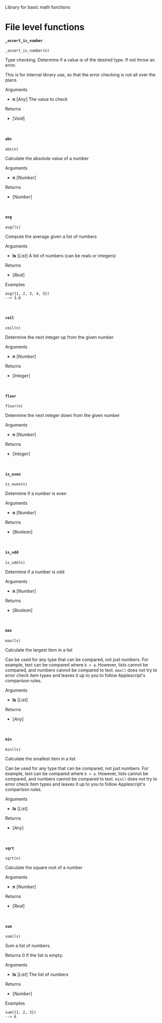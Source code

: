 
Library for basic math functions



# File level functions

#### `_assert_is_number`
```applescript
_assert_is_number(n)
```
Type checking. Determine if a value is of the desired type. If not throw an error.

This is for internal library use, so that the error checking is not all over the place.

<p class="attribute_section">Arguments</p>

* **n** [_Any_]  The value to check

<p class="attribute_section">Returns</p>

* [_Void_] 


<br/>

#### `abs`
```applescript
abs(n)
```
Calculate the absolute value of a number

<p class="attribute_section">Arguments</p>

* **n** [_Number_] 

<p class="attribute_section">Returns</p>

* [_Number_] 


<br/>

#### `avg`
```applescript
avg(ls)
```
Compute the average given a list of numbers

<p class="attribute_section">Arguments</p>

* **ls** [_List_]  A list of numbers (can be reals or integers)

<p class="attribute_section">Returns</p>

* [_Real_] 


<p class="attribute_section">Examples</p>

```applescript
avg({1, 2, 3, 4, 5})
--> 3.0
```
<br/>

#### `ceil`
```applescript
ceil(n)
```
Determine the next integer up from the given number

<p class="attribute_section">Arguments</p>

* **n** [_Number_] 

<p class="attribute_section">Returns</p>

* [_Integer_] 


<br/>

#### `floor`
```applescript
floor(n)
```
Determine the next integer down from the given number

<p class="attribute_section">Arguments</p>

* **n** [_Number_] 

<p class="attribute_section">Returns</p>

* [_Integer_] 


<br/>

#### `is_even`
```applescript
is_even(n)
```
Determine if a number is even

<p class="attribute_section">Arguments</p>

* **n** [_Number_] 

<p class="attribute_section">Returns</p>

* [_Boolean_] 


<br/>

#### `is_odd`
```applescript
is_odd(n)
```
Determine if a number is odd

<p class="attribute_section">Arguments</p>

* **n** [_Number_] 

<p class="attribute_section">Returns</p>

* [_Boolean_] 


<br/>

#### `max`
```applescript
max(ls)
```
Calculate the largest item in a list

Can be used for any type that can be compared, not just numbers. For example, text can be compared where `b > a`. However, lists cannot be compared, and numbers cannot be compared to text. `max()` does not try to error check item types and leaves it up to you to follow Applescript's comparison rules.

<p class="attribute_section">Arguments</p>

* **ls** [_List_] 

<p class="attribute_section">Returns</p>

* [_Any_] 


<br/>

#### `min`
```applescript
min(ls)
```
Calculate the smallest item in a list

Can be used for any type that can be compared, not just numbers. For example, text can be compared where `b < a`. However, lists cannot be compared, and numbers cannot be compared to text. `min()` does not try to error check item types and leaves it up to you to follow Applescript's comparison rules.

<p class="attribute_section">Arguments</p>

* **ls** [_List_] 

<p class="attribute_section">Returns</p>

* [_Any_] 


<br/>

#### `sqrt`
```applescript
sqrt(n)
```
Calculate the square root of a number

<p class="attribute_section">Arguments</p>

* **n** [_Number_] 

<p class="attribute_section">Returns</p>

* [_Real_] 


<br/>

#### `sum`
```applescript
sum(ls)
```
Sum a list of numbers.

Returns 0 if the list is empty.

<p class="attribute_section">Arguments</p>

* **ls** [_List_]  The list of numbers

<p class="attribute_section">Returns</p>

* [_Number_] 


<p class="attribute_section">Examples</p>

```applescript
sum({1, 2, 3})
--> 6
```
<br/>

